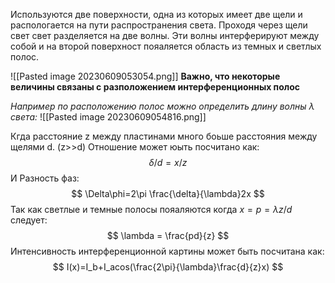 Используются две поверхности, одна из которых имеет две щели и распологается на пути распространения света. Проходя через щели свет свет разделяется на две волны. Эти волны интерферируют между собой и на второй поверхност пояаляется область из темных и светлых полос.

![[Pasted image 20230609053054.png]]
**Важно, что некоторые величины связаны с разположением интерференционных полос**

*Например по расположению полос можно определить длину  волны $\lambda$ света:*
![[Pasted image 20230609054816.png]]

Кгда расстояние z между пластинами много боьше расстояния между щелями d. (z>>d) Отношение может юыть посчитано как:
$$
	\delta/d = x/z
$$
И Разность фаз:
$$
	\Delta\phi=2\pi \frac{\delta}{\lambda}2x
$$
Так как светлые и темные полосы пояаляются когда $x=p=\lambda z/d$ следует:
$$
	\lambda = \frac{pd}{z}
$$
Интенсивность интерференционной картины может быть посчитана как:\
$$
		I(x)=I_b+I_acos(\frac{2\pi}{\lambda}\frac{d}{z}x)
$$